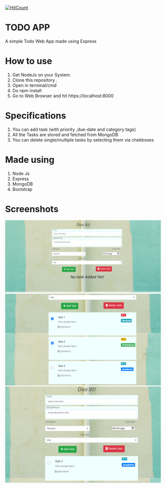 [![HitCount](http://hits.dwyl.com/ridsuteri/Doo-Itt.svg)](http://hits.dwyl.com/ridsuteri/Doo-Itt)

# TODO APP

A simple Todo Web App made using Express

# How to use

1. Get NodeJs on your System.
2. Clone this repository .
3. Open in terminal/cmd
4. Do npm install
5. Go to Web Browser and hit https://localhost:8000


# Specifications

1. You can add task (with priority ,due-date and category tags) 
2. All the Tasks are stored and fetched from MongoDB 
3. You can delete single/multiple tasks by selecting them via chekboxes 

# Made using 

1. Node Js
2. Express
3. MongoDB
4. Bootstrap

# Screenshots

<img src='snaps/img-1.png'>
<img src='snaps/img-2.png'>
<img src='snaps/img-3.png'>

